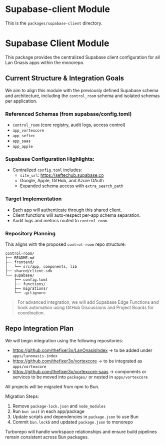 # Supabase-client Module
This is the `packages/supabase-client` directory.
# Supabase Client Module

This package provides the centralized Supabase client configuration for all Lan Onasis apps within the monorepo.

## Current Structure & Integration Goals

We aim to align this module with the previously defined Supabase schema and architecture, including the `control_room` schema and isolated schemas per application.

### Referenced Schemas (from supabase/config.toml)
- `control_room` (core registry, audit logs, access control)
- `app_vortexcore`
- `app_seftec`
- `app_saas`
- `app_apple`

### Supabase Configuration Highlights:
- Centralized `config.toml` includes:
  - `site_url`: https://seftechub.supabase.co
  - Google, Apple, GitHub, and Azure OAuth
  - Expanded schema access with `extra_search_path`

### Target Implementation
- Each app will authenticate through this shared client.
- Client functions will auto-respect per-app schema separation.
- Audit logs and metrics routed to `control_room`.

### Repository Planning
This aligns with the proposed `control-room` repo structure:
```
control-room/
├── README.md
├── frontend/
│   └── src/app, components, lib
├── shared/client-sdk
└── supabase/
    ├── config.toml
    ├── functions/
    ├── migrations/
    └── .gitignore
```

> For advanced integration, we will add Supabase Edge Functions and hook automation using GitHub Discussions and Project Boards for coordination.


## Repo Integration Plan

We will begin integration using the following repositories:

- https://github.com/thefixer3x/LanOnasisIndex → to be added under `apps/lanonasis-index`
- https://github.com/thefixer3x/vortexcore → to be integrated as `apps/vortexcore`
- https://github.com/thefixer3x/vortexcore-saas → components or services to be moved into `packages/` or nested in `apps/vortexcore`

All projects will be migrated from npm to Bun.

Migration Steps:
1. Remove `package-lock.json` and `node_modules`
2. Run `bun init` in each app/package
3. Update scripts and dependencies in `package.json` to use Bun
4. Commit `bun.lockb` and updated `package.json` to monorepo

Turborepo will handle workspace relationships and ensure build pipelines remain consistent across Bun packages.